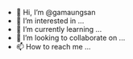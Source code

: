 - 👋 Hi, I’m @gamaungsan
- 👀 I’m interested in ...
- 🌱 I’m currently learning ...
- 💞️ I’m looking to collaborate on ...
- 📫 How to reach me ...

<!---
gamaungsan/gamaungsan is a ✨ special ✨ repository because its `README.md` (this file) appears on your GitHub profile.
You can click the Preview link to take a look at your changes.
--->
